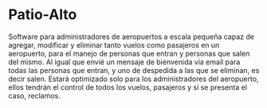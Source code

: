 # Patio-Alto
Software para administradores de aeropuertos a escala pequeña capaz de agregar, modificar y eliminar tanto vuelos como pasajeros en un  aeropuerto, para el manejo de personas que entran y personas que salen del mismo. Al igual que  envié un mensaje de bienvenida vía email para todas las personas que entran, y uno de despedida  a las que se eliminan, es decir salen. Estará optimizado solo para los administradores del aeropuerto,  ellos tendrán el control de todos los vuelos, pasajeros y si se presenta el caso, reclamos.

